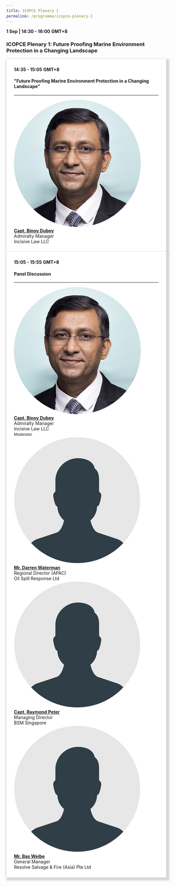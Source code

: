 ```yaml
---
title: ICOPCE Plenary 1
permalink: /programme/icopce-plenary-1
---
```

<div>
  <b>1 Sep | 14:30 - 16:00</b>&nbsp;<b>GMT+8</b>
  <h3>ICOPCE Plenary 1: Future Proofing Marine Environment Protection in a Changing Landscape</h3>
</div>
<section>
  <div class="bp-container is-fluid">
    <div class="row">
      <div class="col is-full"> 
        <div class="row">
          <div class="col is-12">
            <div class="border bg-light h-100 position-relative">
              <div class="p-4">
                <div class="programme-time"><b>14:35 - 15:05</b>&nbsp;<b>GMT+8</b></div>
                <h4 class="programme-title">"Future Proofing Marine Environment Protection in a Changing Landscape"</h4> 
                <div class="programme-description readmore"></div>
                <hr class="my-3 border-primary">
                <div class="speakers px-2">
                  <div class="row">
                    <div class="col is-6 prog-speaker">
                      <div class="row">
                        <div class="col is-4">
                          <img src="images/speakers/Binoy-Dubey.png" alt="Capt. Binoy Dubey" class="speaker-image mb-4">
                        </div>
                        <div class="col is-8">
                          <div class="speaker-name text-ellipsis">
                            <a href="speakers/Capt-Binoy-Dubey" class="speaker-name text-ellipsis" rel="noopener"><b>Capt. Binoy Dubey</b></a>
                          </div>
                          <div class="text-ellipsis speaker-position">Admiralty Manager</div>
                          <div class="text-ellipsis speaker-company">Incisive Law LLC</div>
                        </div>
                      </div>
                    </div>
                  </div>
                </div>
              </div>
            </div>
          </div>
        </div>
      </div>
    </div>
  </div>
</section>
<section>
  <div class="bp-container is-fluid">
    <div class="row">
      <div class="col is-full"> 
        <div class="row">
          <div class="col is-12">
            <div class="border bg-light h-100 position-relative">
              <div class="p-4">
                <div class="programme-time"><b>15:05 - 15:55</b>&nbsp;<b>GMT+8</b></div>
                <h4 class="programme-title">Panel Discussion</h4>
                <div class="programme-description readmore">
                </div>
                <hr class="my-3 border-primary">
                <div class="speakers px-2">
                  <div class="row">
                    <div class="col is-6 prog-speaker">
                      <div class="row">
                        <div class="col is-4">
                          <img src="images/speakers/Binoy-Dubey.png" alt="Capt. Binoy Dubey" class="speaker-image mb-4" />
                        </div>
                        <div class="col is-8">
                          <div class="speaker-name text-ellipsis">
                            <a href="speakers/Capt-Binoy-Dubey" class="speaker-name text-ellipsis" rel="noopener"><b>Capt. Binoy Dubey</b></a>
                          </div>
                          <div class="text-ellipsis speaker-position">Admiralty Manager</div>
                          <div class="text-ellipsis speaker-company">Incisive Law LLC</div>
                          <div class="speaker-role text-ellipsis text-muted">
                            <small>Moderator</small>
                          </div>
                        </div>
                      </div>
                    </div>
                    <div class="col is-6 prog-speaker"></div>
                  </div>
                  <div class="row">
                    <div class="col is-6 prog-speaker">
                      <div class="row">
                        <div class="col is-4">
                          <img src="images/speakers/Speaker_Silhouette2.jpg" alt="Mr. Darren Waterman" class="speaker-image mb-4">
                        </div>
                        <div class="col is-8">
                          <div class="speaker-name text-ellipsis">
                            <a href="speakers/Mr-Darren-Waterman" class="speaker-name text-ellipsis" rel="noopener"><b>Mr. Darren Waterman</b></a>
                          </div>
                          <div class="text-ellipsis speaker-position">Regional Director (APAC)</div>
                          <div class="text-ellipsis speaker-company">Oil Spill Response Ltd</div>
                        </div>
                      </div>
                    </div>
                    <div class="col is-6 prog-speaker">
                      <div class="row">
                        <div class="col is-4">
                          <img src="images/speakers/Speaker_Silhouette2.jpg" alt="Capt. Raymond Peter" class="speaker-image mb-4">
                        </div>
                        <div class="col is-8">
                          <div class="speaker-name text-ellipsis">
                            <a href="speakers/Capt-Raymond-Peter" class="speaker-name text-ellipsis" rel="noopener"><b>Capt. Raymond Peter</b></a>
                          </div>
                          <div class="text-ellipsis speaker-position">
                            Managing Director                   
                          </div>
                          <div class="text-ellipsis speaker-company">
                            BSM Singapore
                          </div>
                        </div>
                      </div>
                    </div>
                    <div class="row">
                      <div class="col is-6 prog-speaker">
                        <div class="row">
                          <div class="col is-4">
                            <img src="images/speakers/Speaker_Silhouette2.jpg" alt="Mr. Bas Weibe" class="speaker-image mb-4">
                          </div>
                          <div class="col is-8">
                            <div class="speaker-name text-ellipsis">
                              <a href="speakers/Mr-Bas-Weibe" class="speaker-name text-ellipsis" rel="noopener"><b>Mr. Bas Weibe</b></a>
                            </div>
                            <div class="text-ellipsis speaker-position">
                              General Manager                 
                            </div>
                            <div class="text-ellipsis speaker-company">
                             Resolve Salvage & Fire (Asia) Pte Ltd
                           </div>
                         </div>
                       </div>
                     </div>
                     <div class="col is-6 prog-speaker">
                     </div>
                    </div>
                  </div>
               </div>
             </div>
           </div>
         </div>
       </div>
     </div>
   </div>
 </div>
</section>

<style type="text/css"> 
    .is-left{
      text-align: left;
    }
    .content h4{
      font-weight: 500; 
      color: #337B9A !important;
      margin-top: 1rem;
    }
    .bg-light {
      background-color: #fff !important;
      box-shadow: 5px 5px 5px 5px rgb(215 215 215), -5px 0 6px -4px rgb(215 215 215);
    }
    .p-4 {
      padding: 1.5rem!important;
    }
  .content a {text-decoration:none;}
  .content h3 { margin-top: 1rem;}
</style>